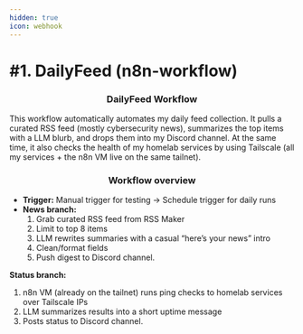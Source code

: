 ```yaml
---
hidden: true
icon: webhook
---
```


# #1. DailyFeed (n8n-workflow)

<h3 align="center">DailyFeed Workflow</h3>

This workflow automatically automates my daily feed collection. It pulls a curated RSS feed (mostly cybersecurity news), summarizes the top items with a LLM blurb, and drops them into my Discord channel. At the same time, it also checks the health of my homelab services by using Tailscale (all my services + the n8n VM live on the same tailnet).



<h3 align="center">Workflow overview</h3>

* **Trigger:** Manual trigger for testing → Schedule trigger for daily runs
* **News branch:**
  1. Grab curated RSS feed from RSS Maker
  2. Limit to top 8 items
  3. LLM rewrites summaries with a casual “here’s your news” intro
  4. Clean/format fields
  5. Push digest to Discord channel.

**Status branch:**

1. n8n VM (already on the tailnet) runs ping checks to homelab services over Tailscale IPs
2. LLM summarizes results into a short uptime message
3. Posts status to Discord channel.

